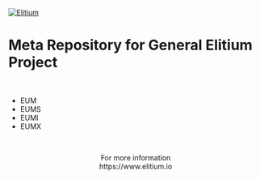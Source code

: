 <a href="https://www.elitium.io/wp-content/uploads/2018/12/logo-1.png" target="_blank"><img src="https://www.elitium.io/wp-content/uploads/2018/12/logo-1.png" border="0" alt="Elitium"></a>

# Meta Repository for General Elitium Project<br>
<br>

- EUM
- EUMS
- EUMI
- EUMX<br>
<br>

<p align="center">For more information<br>
https://www.elitium.io</p>
